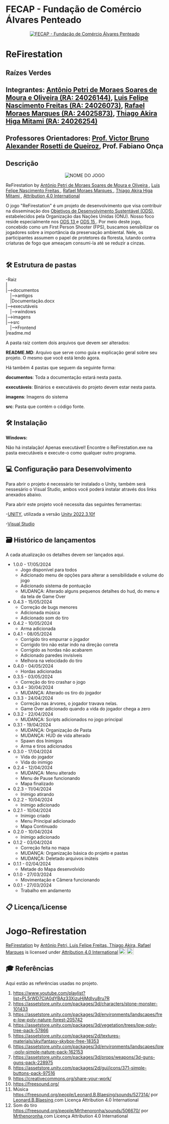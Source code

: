 # FECAP - Fundação de Comércio Álvares Penteado

<p align="center">
<a href= "https://www.fecap.br/"><img src="https://encrypted-tbn0.gstatic.com/images?q=tbn:ANd9GcRhZPrRa89Kma0ZZogxm0pi-tCn_TLKeHGVxywp-LXAFGR3B1DPouAJYHgKZGV0XTEf4AE&usqp=CAU" alt="FECAP - Fundação de Comércio Álvares Penteado" border="0"></a>
</p>

# ReFirestation

## Raízes Verdes

## Integrantes: <a href="https://github.com/AntonioPetri">Antônio Petri de Moraes Soares de Moura e Oliveira (RA: 24026144)</a>, <a href="https://github.com/LuisFeitas">Luis Felipe Nascimento Freitas (RA: 24026073)</a>, <a href="https://github.com/RafaMoraesMarques">Rafael Moraes Marques (RA: 24025873)</a>, <a href="https://github.com/ThiagoAkira0">Thiago Akira Higa Mitami (RA: 24026254)</a>

## Professores Orientadores: <a href="https://www.linkedin.com/in/victorbarq/">Prof. Victor Bruno Alexander Rosetti de Queiroz</a>, Prof. Fabiano Onça

## Descrição

<p align="center">
<img src="https://i.ibb.co/M6J0zmx/Imagem-para-a-capa.jpg" alt="NOME DO JOGO" border="0">
  
  ReFirestation by <a href="https://github.com/AntonioPetri">Antônio Petri de Moraes Soares de Moura e Oliveira </a>, <a href="https://github.com/LuisFeitas">Luis Felipe Nascimento Freitas </a>, <a href="https://github.com/RafaMoraesMarques">Rafael Moraes Marques </a>, <a href="https://github.com/ThiagoAkira0">Thiago Akira Higa Mitami </a>, <a rel="license" href="https://creativecommons.org/licenses/by/4.0/">Attribution 4.0 International</a>

O jogo "ReFirestation" é um projeto de desenvolvimento que visa contribuir na disseminação dos <a href="https://brasil.un.org/pt-br/sdgs">Objetivos de Desenvolvimento Sustentável (ODS)</a>, estabelecidos pela Organização das Nações Unidas (ONU). Nosso foco reside especialmente nos <a href="https://brasil.un.org/pt-br/sdgs/13">ODS 13 </a> e <a href="https://brasil.un.org/pt-br/sdgs/15">ODS 15 </a>. Por meio deste jogo, concebido como um First Person Shooter (FPS), buscamos sensibilizar os jogadores sobre a importância da preservação ambiental. Nele, os participantes assumem o papel de protetores da floresta, lutando contra criaturas de fogo que ameaçam consumi-la até se reduzir a cinzas.
<br><br>


## 🛠 Estrutura de pastas

-Raiz<br>
|<br>
|-->documentos<br>
  &emsp;|-->antigos<br>
  &emsp;|Documentação.docx<br>
|-->executáveis<br>
  &emsp;|-->windows<br>
|-->imagens<br>
|-->src<br>
  &emsp;|-->Frontend<br>
|readme.md<br>

A pasta raiz contem dois arquivos que devem ser alterados:

<b>README.MD</b>: Arquivo que serve como guia e explicação geral sobre seu projeto. O mesmo que você está lendo agora.

Há também 4 pastas que seguem da seguinte forma:

<b>documentos</b>: Toda a documentação estará nesta pasta.

<b>executáveis</b>: Binários e executáveis do projeto devem estar nesta pasta.

<b>imagens</b>: Imagens do sistema

<b>src</b>: Pasta que contém o código fonte.

## 🛠 Instalação

<b>Windows:</b>

Não há instalação! Apenas executável!
Encontre o ReFirestation.exe na pasta executáveis e execute-o como qualquer outro programa.


## 💻 Configuração para Desenvolvimento

Para abrir o projeto é necessário ter instalado o Unity, também será nessesário o Visual Studio, ambos você poderá instalar através dos links anexados abaixo.

Para abrir este projeto você necessita das seguintes ferramentas:

-<a href="https://unity.com/pt/download">UNITY</a>, utilizada a versão <a href="https://unity.com/releases/editor/whats-new/2022.3.10">Unity 2022.3.10f</a>

-<a href="https://visualstudio.microsoft.com/pt-br/#vs-section">Visual Studio</a>

## 🗃 Histórico de lançamentos

A cada atualização os detalhes devem ser lançados aqui.

* 1.0.0 - 17/05/2024
    * Jogo disponível para todos
    * Adicionado menu de opções para alterar a sensibilidade e volume do jogo
    * Adicionado sistema de pontuação 
    * MUDANÇA: Alterado alguns pequenos detalhes do hud, do menu e da tela de Game Over 
* 0.4.3 - 15/05/2024
    * Correção de bugs menores
    * Adicionada música
    * Adicionado som do tiro
* 0.4.2 - 10/05/2024
    * Arma adicionada
* 0.4.1 - 08/05/2024
    * Corrigido tiro empurrar o jogador
    * Corrigido tiro não estar indo na direção correta
    * Corrigido as hordas não acabarem
    * Adicionado paredes invisíveis
    * Melhora na velocidado do tiro
* 0.4.0 - 04/05/2024
    * Hordas adicionadas
* 0.3.5 - 03/05/2024
    * Correção do tiro crashar o jogo
* 0.3.4 - 30/04/2024
    * MUDANÇA: Alterado os tiro do jogador
* 0.3.3 - 24/04/2024
    * Correção nas árvores, o jogador travava nelas.
    * Game Over adicionado quando a vida do jogador chega a zero
* 0.3.2 - 22/04/2024
    * MUDANÇA: Scripts adicionados no jogo principal
* 0.3.1 - 19/04/2024
    * MUDANÇA: Organização de Pasta
    * MUDANÇA: HUD de vida alterado
    * Spawn dos Inimigos
    * Arma e tiros adicionados
* 0.3.0 - 17/04/2024
    * Vida do jogador
    * Vida do inimigo
* 0.2.4 - 12/04/2024
    * MUDANÇA: Menu alterado
    * Menu de Pause funcionando
    * Mapa finalizado
* 0.2.3 - 11/04/2024
    * Inimigo atirando
* 0.2.2 - 10/04/2024
    * Inimigo adicionado
* 0.2.1 - 10/04/2024
    * Inimigo criado
    * Menu Principal adicionado
    * Mapa Continuado
* 0.2.0 - 10/04/2024
    * Inimigo adicionado
* 0.1.2 - 03/04/2024
    * Correção feita no mapa
    * MUDANÇA: Organização básica do projeto e pastas
    * MUDANÇA: Deletado arquivos inúteis
* 0.1.1 - 02/04/2024
    * Metade do Mapa desenvolvido
* 0.1.0 - 27/03/2024
    * Movimentação e Câmera funcionando
* 0.0.1 - 27/03/2024
    * Trabalho em andamento

## 📋 Licença/License

# Jogo-Refirestation

<p xmlns:cc="http://creativecommons.org/ns" xmlns:dct="http://purl.org/dc/terms/"><a property="dct:title" rel="cc:attributionURL" href="https://github.com/AntonioPetri/Jogo-Refirestation">ReFirestation</a> by <a rel="cc:attributionURL dct:creator" property="cc:attributionName" href="https://github.com/AntonioPetri">Antônio Petri, Luis Felipe Freitas, Thiago Akira, Rafael Marques</a> is licensed under <a href="http://creativecommons.org/licenses/by/4.0/?ref=chooser-v1" target="_blank" rel="license noopener noreferrer" style="display:inline-block;">Attribution 4.0 International<img style="height:22px!important;margin-left:3px;vertical-align:text-bottom;" src="https://mirrors.creativecommons.org/presskit/icons/cc.svg?ref=chooser-v1"><img style="height:22px!important;margin-left:3px;vertical-align:text-bottom;" src="https://mirrors.creativecommons.org/presskit/icons/by.svg?ref=chooser-v1"></a></p>

## 🎓 Referências

Aqui estão as referências usadas no projeto.

1. <https://www.youtube.com/playlist?list=PL5rWD7ClA0dYBAz33XizuHjMdIvu8ru7R>
2. <https://assetstore.unity.com/packages/3d/characters/stone-monster-101433>
3. <https://assetstore.unity.com/packages/3d/environments/landscapes/free-low-poly-nature-forest-205742>
4. <https://assetstore.unity.com/packages/3d/vegetation/trees/low-poly-tree-pack-57866>
5. <https://assetstore.unity.com/packages/2d/textures-materials/sky/fantasy-skybox-free-18353>
6. <https://assetstore.unity.com/packages/3d/environments/landscapes/low-poly-simple-nature-pack-162153>
7. <https://assetstore.unity.com/packages/3d/props/weapons/3d-guns-guns-pack-228975>
8. <https://assetstore.unity.com/packages/2d/gui/icons/371-simple-buttons-pack-97516>
9. <https://creativecommons.org/share-your-work/>
10. <https://freesound.org/>
11. Música <https://freesound.org/people/Leonard.B.Blaesing/sounds/527314/> por <a href="https://freesound.org/people/Leonard.B.Blaesing/"> Leonard.B.Blaesing </a> com Licença Attribution 4.0 International
12. Som do tiro <https://freesound.org/people/Mrthenoronha/sounds/506670/> por <a href="https://freesound.org/people/Mrthenoronha/"> Mrthenoronha </a> com Licença Attribution 4.0 International
